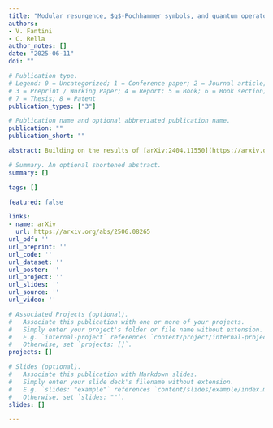 ```yaml
---
title: "Modular resurgence, $q$-Pochhammer symbols, and quantum operators from mirror curves"
authors:
- V. Fantini
- C. Rella
author_notes: []
date: "2025-06-11"
doi: ""

# Publication type.
# Legend: 0 = Uncategorized; 1 = Conference paper; 2 = Journal article;
# 3 = Preprint / Working Paper; 4 = Report; 5 = Book; 6 = Book section;
# 7 = Thesis; 8 = Patent
publication_types: ["3"]

# Publication name and optional abbreviated publication name.
publication: ""
publication_short: ""

abstract: Building on the results of [arXiv:2404.11550](https://arxiv.org/abs/2404.11550) and [arXiv:2404.10695](https://arxiv.org/abs/2404.10695), we study the resurgence of q-Pochhammer symbols and determine their summability and quantum modularity properties. We construct a new, infinite family of pairs of modular resurgent series from the asymptotic expansions of sums of q-Pochhammer symbols weighted by suitable Dirichlet characters. These weighted sums fit into the modular resurgence paradigm and provide further evidence supporting our conjectures in [arXiv:2404.11550](https://arxiv.org/abs/2404.11550). In the context of the topological string/spectral theory correspondence for toric Calabi-Yau threefolds, Kashaev and Mariño proved that the spectral traces of canonical quantum operators associated with local weighted projective planes can be expressed as sums of q-Pochhammer symbols. Exploiting this relation, we show that an exact strong-weak resurgent symmetry, first observed by the second author in [arXiv:2212.10606](https://arxiv.org/abs/2212.10606) and fully formalized in [arXiv:2404.10695](https://arxiv.org/abs/2404.10695) for local ℙ2, applies to all local ℙm,n, albeit stripped of some of the underlying number-theoretic properties. Under some assumptions, these properties are restored when considering linear combinations of the spectral traces that reproduce the weighted sums above.

# Summary. An optional shortened abstract.
summary: []

tags: []

featured: false

links:
- name: arXiv
  url: https://arxiv.org/abs/2506.08265
url_pdf: '' 
url_preprint: '' 
url_code: ''
url_dataset: ''
url_poster: ''
url_project: ''
url_slides: ''
url_source: ''
url_video: ''

# Associated Projects (optional).
#   Associate this publication with one or more of your projects.
#   Simply enter your project's folder or file name without extension.
#   E.g. `internal-project` references `content/project/internal-project/index.md`.
#   Otherwise, set `projects: []`.
projects: []

# Slides (optional).
#   Associate this publication with Markdown slides.
#   Simply enter your slide deck's filename without extension.
#   E.g. `slides: "example"` references `content/slides/example/index.md`.
#   Otherwise, set `slides: ""`.
slides: []

---
```

